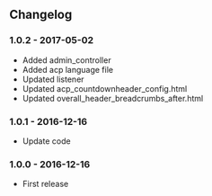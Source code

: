 ## Changelog

### 1.0.2 - 2017-05-02

- Added admin_controller
- Added acp language file
- Updated listener
- Updated acp_countdownheader_config.html
- Updated overall_header_breadcrumbs_after.html

### 1.0.1 - 2016-12-16

- Update code

### 1.0.0 - 2016-12-16

- First release
